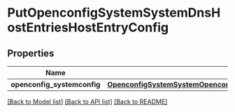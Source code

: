 # PutOpenconfigSystemSystemDnsHostEntriesHostEntryConfig

## Properties
Name | Type | Description | Notes
------------ | ------------- | ------------- | -------------
**openconfig_systemconfig** | [**OpenconfigSystemSystemOpenconfigsystemsystemDnsHostentriesConfig**](OpenconfigSystemSystemOpenconfigsystemsystemDnsHostentriesConfig.md) |  | [optional] 

[[Back to Model list]](../README.md#documentation-for-models) [[Back to API list]](../README.md#documentation-for-api-endpoints) [[Back to README]](../README.md)


